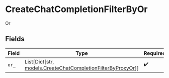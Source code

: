 # CreateChatCompletionFilterByOr

Or


## Fields

| Field                                                                                                           | Type                                                                                                            | Required                                                                                                        | Description                                                                                                     |
| --------------------------------------------------------------------------------------------------------------- | --------------------------------------------------------------------------------------------------------------- | --------------------------------------------------------------------------------------------------------------- | --------------------------------------------------------------------------------------------------------------- |
| `or_`                                                                                                           | List[Dict[str, [models.CreateChatCompletionFilterByProxyOr](../models/createchatcompletionfilterbyproxyor.md)]] | :heavy_check_mark:                                                                                              | N/A                                                                                                             |